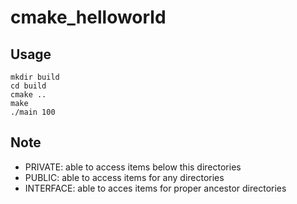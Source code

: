 # cmake_helloworld


## Usage
```
mkdir build
cd build
cmake ..
make
./main 100
```

## Note
- PRIVATE: able to access items below this directories
- PUBLIC: able to access items for any directories
- INTERFACE: able to acces items for proper ancestor directories
